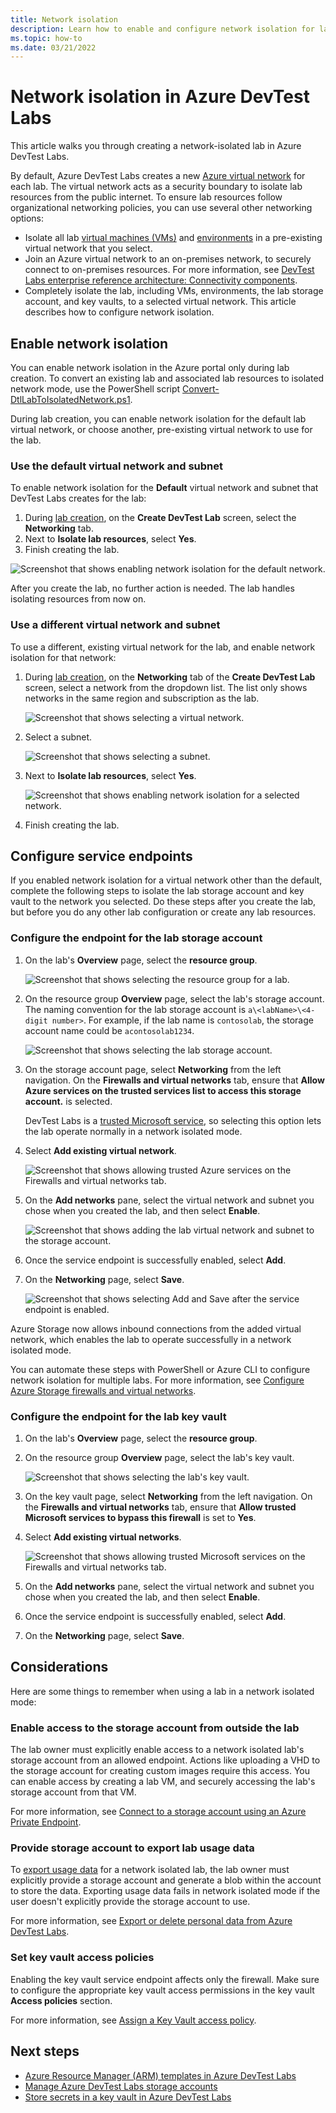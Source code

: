 ```yaml
---
title: Network isolation
description: Learn how to enable and configure network isolation for labs in Azure DevTest Labs.
ms.topic: how-to
ms.date: 03/21/2022
---
```


# Network isolation in Azure DevTest Labs

This article walks you through creating a network-isolated lab in Azure DevTest Labs.

By default, Azure DevTest Labs creates a new [Azure virtual network](/azure/virtual-network/virtual-networks-overview) for each lab. The virtual network acts as a security boundary to isolate lab resources from the public internet. To ensure lab resources follow organizational networking policies, you can use several other networking options:

- Isolate all lab [virtual machines (VMs)](devtest-lab-configure-vnet.md) and [environments](connect-environment-lab-virtual-network.md) in a pre-existing virtual network that you select.
- Join an Azure virtual network to an on-premises network, to securely connect to on-premises resources. For more information, see [DevTest Labs enterprise reference architecture: Connectivity components](devtest-lab-reference-architecture.md#connectivity-components).
- Completely isolate the lab, including VMs, environments, the lab storage account, and key vaults, to a selected virtual network. This article describes how to configure network isolation.

## Enable network isolation

You can enable network isolation in the Azure portal only during lab creation. To convert an existing lab and associated lab resources to isolated network mode, use the PowerShell script [Convert-DtlLabToIsolatedNetwork.ps1](https://github.com/Azure/azure-devtestlab/blob/master/Tools/ConvertDtlLabToIsolatedNetwork/Convert-DtlLabToIsolatedNetwork.ps1).

During lab creation, you can enable network isolation for the default lab virtual network, or choose another, pre-existing virtual network to use for the lab.

### Use the default virtual network and subnet

To enable network isolation for the **Default** virtual network and subnet that DevTest Labs creates for the lab:

1. During [lab creation](devtest-lab-create-lab.md), on the **Create DevTest Lab** screen, select the **Networking** tab.
1. Next to **Isolate lab resources**, select **Yes**.
1. Finish creating the lab.

![Screenshot that shows enabling network isolation for the default network.](./media/network-isolation/isolate-lab-resources.png)

After you create the lab, no further action is needed. The lab handles isolating resources from now on.

### Use a different virtual network and subnet

To use a different, existing virtual network for the lab, and enable network isolation for that network:

1. During [lab creation](devtest-lab-create-lab.md), on the **Networking** tab of the **Create DevTest Lab** screen, select a network from the dropdown list. The list only shows networks in the same region and subscription as the lab.

   ![Screenshot that shows selecting a virtual network.](./media/network-isolation/create-lab.png)

1. Select a subnet.

   ![Screenshot that shows selecting a subnet.](./media/network-isolation/create-lab-subnet.png)

1. Next to **Isolate lab resources**, select **Yes**.

   ![Screenshot that shows enabling network isolation for a selected network.](./media/network-isolation/isolate-my-vnet.png)

1. Finish creating the lab.

<a name="steps-to-follow-post-lab-creation"></a>
## Configure service endpoints

If you enabled network isolation for a virtual network other than the default, complete the following steps to isolate the lab storage account and key vault to the network you selected. Do these steps after you create the lab, but before you do any other lab configuration or create any lab resources.

### Configure the endpoint for the lab storage account

1. On the lab's **Overview** page, select the **resource group**. 

   ![Screenshot that shows selecting the resource group for a lab.](./media/network-isolation/contoso-lab.png)

1. On the resource group **Overview** page, select the lab's storage account. The naming convention for the lab storage account is `a\<labName>\<4-digit number>`. For example, if the lab name is `contosolab`, the storage account name could be `acontosolab1234`.

   ![Screenshot that shows selecting the lab storage account.](./media/network-isolation/contoso-test.png)

1. On the storage account page, select **Networking** from the left navigation. On the **Firewalls and virtual networks** tab, ensure that **Allow Azure services on the trusted services list to access this storage account.** is selected.

   DevTest Labs is a [trusted Microsoft service](../storage/common/storage-network-security.md#trusted-microsoft-services), so selecting this option lets the lab operate normally in a network isolated mode.

1. Select **Add existing virtual network**.

   ![Screenshot that shows allowing trusted Azure services on the Firewalls and virtual networks tab.](./media/network-isolation/contoso-lab-firewalls-vnets.png)

1. On the **Add networks** pane, select the virtual network and subnet you chose when you created the lab, and then select **Enable**.

   ![Screenshot that shows adding the lab virtual network and subnet to the storage account.](./media/network-isolation/contoso-lab-my-vnet.png)

1. Once the service endpoint is successfully enabled, select **Add**.

1. On the **Networking** page, select **Save**.

   ![Screenshot that shows selecting Add and Save after the service endpoint is enabled.](./media/network-isolation/contoso-firewall-add.png)

Azure Storage now allows inbound connections from the added virtual network, which enables the lab to operate successfully in a network isolated mode.

You can automate these steps with PowerShell or Azure CLI to configure network isolation for multiple labs. For more information, see [Configure Azure Storage firewalls and virtual networks](/azure/storage/common/storage-network-security).

### Configure the endpoint for the lab key vault

1. On the lab's **Overview** page, select the **resource group**. 

1. On the resource group **Overview** page, select the lab's key vault.

   ![Screenshot that shows selecting the lab's key vault.](./media/network-isolation/key-vault.png)

1. On the key vault page, select **Networking** from the left navigation. On the **Firewalls and virtual networks** tab, ensure that **Allow trusted Microsoft services to bypass this firewall** is set to **Yes**.

1. Select **Add existing virtual networks**.

   ![Screenshot that shows allowing trusted Microsoft services on the Firewalls and virtual networks tab.](./media/network-isolation/networking-key-vault.png)

1. On the **Add networks** pane, select the virtual network and subnet you chose when you created the lab, and then select **Enable**.

1. Once the service endpoint is successfully enabled, select **Add**.

1. On the **Networking** page, select **Save**.

## Considerations

Here are some things to remember when using a lab in a network isolated mode:

### Enable access to the storage account from outside the lab

The lab owner must explicitly enable access to a network isolated lab's storage account from an allowed endpoint. Actions like uploading a VHD to the storage account for creating custom images require this access. You can enable access by creating a lab VM, and securely accessing the lab's storage account from that VM.

For more information, see [Connect to a storage account using an Azure Private Endpoint](/azure/private-link/tutorial-private-endpoint-storage-portal).

### Provide storage account to export lab usage data

To [export usage data](personal-data-delete-export.md) for a network isolated lab, the lab owner must explicitly provide a storage account and generate a blob within the account to store the data. Exporting usage data fails in network isolated mode if the user doesn't explicitly provide the storage account to use.

For more information, see [Export or delete personal data from Azure DevTest Labs](personal-data-delete-export.md).

### Set key vault access policies

Enabling the key vault service endpoint affects only the firewall. Make sure to configure the appropriate key vault access permissions in the key vault **Access policies** section.

For more information, see [Assign a Key Vault access policy](/azure/key-vault/general/assign-access-policy).

## Next steps

- [Azure Resource Manager (ARM) templates in Azure DevTest Labs](devtest-lab-use-arm-and-powershell-for-lab-resources.md)
- [Manage Azure DevTest Labs storage accounts](encrypt-storage.md)
- [Store secrets in a key vault in Azure DevTest Labs](devtest-lab-store-secrets-in-key-vault.md)
